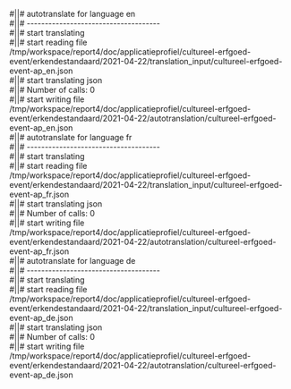 #||# autotranslate for language en  
#||# -------------------------------------  
#||# start translating  
#||# start reading file /tmp/workspace/report4/doc/applicatieprofiel/cultureel-erfgoed-event/erkendestandaard/2021-04-22/translation_input/cultureel-erfgoed-event-ap_en.json  
#||# start translating json  
#||# Number of calls: 0  
#||# start writing file /tmp/workspace/report4/doc/applicatieprofiel/cultureel-erfgoed-event/erkendestandaard/2021-04-22/autotranslation/cultureel-erfgoed-event-ap_en.json  
#||# autotranslate for language fr  
#||# -------------------------------------  
#||# start translating  
#||# start reading file /tmp/workspace/report4/doc/applicatieprofiel/cultureel-erfgoed-event/erkendestandaard/2021-04-22/translation_input/cultureel-erfgoed-event-ap_fr.json  
#||# start translating json  
#||# Number of calls: 0  
#||# start writing file /tmp/workspace/report4/doc/applicatieprofiel/cultureel-erfgoed-event/erkendestandaard/2021-04-22/autotranslation/cultureel-erfgoed-event-ap_fr.json  
#||# autotranslate for language de  
#||# -------------------------------------  
#||# start translating  
#||# start reading file /tmp/workspace/report4/doc/applicatieprofiel/cultureel-erfgoed-event/erkendestandaard/2021-04-22/translation_input/cultureel-erfgoed-event-ap_de.json  
#||# start translating json  
#||# Number of calls: 0  
#||# start writing file /tmp/workspace/report4/doc/applicatieprofiel/cultureel-erfgoed-event/erkendestandaard/2021-04-22/autotranslation/cultureel-erfgoed-event-ap_de.json  
